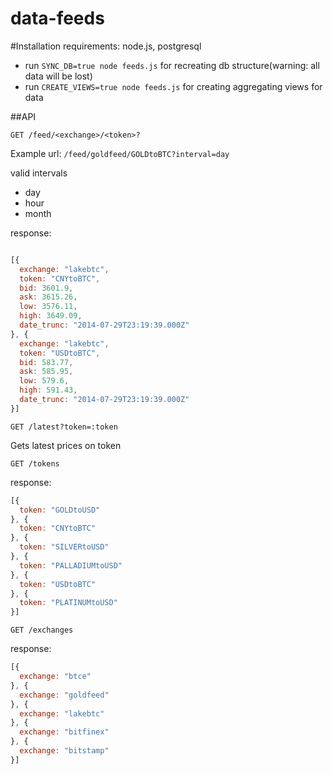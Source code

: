 data-feeds
==========

#Installation
requirements: node.js, postgresql
* run `SYNC_DB=true node feeds.js` for recreating db structure(warning: all data will be lost)
* run `CREATE_VIEWS=true node feeds.js` for creating aggregating views for data

##API


```
GET /feed/<exchange>/<token>?
```
Example url: `/feed/goldfeed/GOLDtoBTC?interval=day`

valid intervals
  * day
  * hour
  * month

response:
```javascript

[{
  exchange: "lakebtc",
  token: "CNYtoBTC",
  bid: 3601.9,
  ask: 3615.26,
  low: 3576.11,
  high: 3649.09,
  date_trunc: "2014-07-29T23:19:39.000Z"
}, {
  exchange: "lakebtc",
  token: "USDtoBTC",
  bid: 583.77,
  ask: 585.95,
  low: 579.6,
  high: 591.43,
  date_trunc: "2014-07-29T23:19:39.000Z"
}]

```

```
GET /latest?token=:token
```
Gets latest prices on token


```
GET /tokens
```
response:
```javascript
[{
  token: "GOLDtoUSD"
}, {
  token: "CNYtoBTC"
}, {
  token: "SILVERtoUSD"
}, {
  token: "PALLADIUMtoUSD"
}, {
  token: "USDtoBTC"
}, {
  token: "PLATINUMtoUSD"
}]
```
```
GET /exchanges
```
response:
```javascript
[{
  exchange: "btce"
}, {
  exchange: "goldfeed"
}, {
  exchange: "lakebtc"
}, {
  exchange: "bitfinex"
}, {
  exchange: "bitstamp"
}]
```

